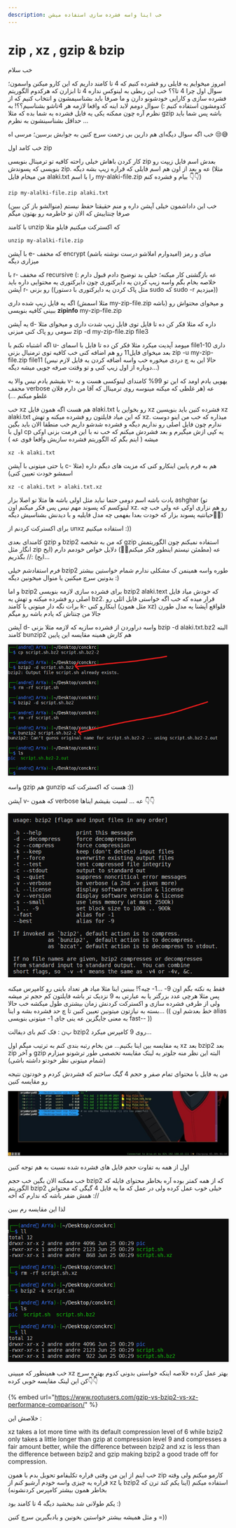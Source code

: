 ```yaml
---
description: خب اینا واسه فشرده سازی استفاده میشن
---
```


# zip , xz , gzip & bzip

خب سلام

امروز میخوایم یه فایلی رو فشرده کنیم که 4 تا کامند داریم که این کارو میکنن واسمون؛ سوال اول چرا 4 تا؟؟ خب این ربطی به لینوکس نداره 4 تا ابزارن که هرکدوم الگوریتم فشرده سازی و کارایی خودشونو دارن و ما صرفا باید بشناسیمشون و انتخاب کنیم که از کدومشون استفاده کنیم :) سوال دومم لابد اینه که واقعا لازمه هر 4تاشو بشناسیم؟؟! به نظرم آره چون ممکنه یکی یه فایل فشرده به شما بده که مثلا gzip باشه پس شما باید حداقل بشناسینشون به نظرم ...

خب اگه سوال دیگه‌ای هم دارین بی زحمت سرچ کنین به جوابش برسین؛ مرسی اه 😒😅

خب کامد اول zip

کار کردن باهاش خیلی راحته کافیه تو ترمینال بنویسی zip بعدش اسم فایل زیپت رو بنویسی که پسوندش zip. عه و بعد از اون هم اسم فایلی که قراره زیپ بشه دیگه (مثلا من میخام فایل alaki.txt را با اسم my-alaki-file.zip بیام و فشرده کنم 👇👇)

```
zip my-alalki-file.zip alaki.txt
```

خب این داداشمون خیلی آپشن داره و منم حقیقتا حفظ نیستم (منوالشو باز کن ببین) صرفا چنتاییش که الان تو خاطرمه رو بهتون میگم

با کامند unzip که اکسترکت میکنیم فایلو مثلا

```
unzip my-alalki-file.zip
```

با آپشن e- که مخفف encrypt (امیدوارم املاشو درست نوشته باشم) میای و رمز میزاری دیگه

با r- که مخفف recursive عه بازگشتی کار میکنه؛ خیلی بد توضیح دادم قبول دارم :) خلاصه بخام بگم واسه زیپ کردن یه دایرکتوری چون دایرکتوری یه محتوایی داره باید آپشن r- رو بزنی ((مثل پاک کردن یه دایرکتوری با دستور sudo که sudo -r میزدیم))

اگه یه فایل زیپ شده داری (مثلا اسمش my-zip-file.zip باشه) و میخوای محتواش رو ببینی کافیه بنویسی **zipinfo** my-zip-file.zip

یه آپشن d- داره که مثلا فکر کن ده تا فایل توی فایل زیپ شدت داری و میخوای مثلا سومی رو پاک کنی میزنی zip -d my-zip-file.zip file3

اگه اشتباه نکنم با u- میومد آپدیت میکرد مثلا فکر کن ده تا فایل با اسمای file1-10 داری بعد میخوای فایل11 رو هم اضافه کنی خب کافیه توی ترمنیال بزنی zip -u my-zip-file.zip file11 (حالا این به چ دردی میخوره خب واسه اضافه کردن یه فایل لازم نیس دوباره از اول زیپ کنی و تو وقتت صرفه جویی میشه دیگه...)

بقیشم یادم نیس والا یه v- یهویی یادم اومد که این تو 99% کامندای لینوکسی هست و به محفف verbose عه (هر غلطی که میکنه مینوسه روی ترمینال که آقا من دارم فلان غلطو میکنم ...)

خب xz هم هست اگه همون فایل alaki.txt رو بخواین با xz فشرده کنین باید بنویسین xz alaki.txt که این میاد فایلتون رو فشرده میکنه و تهش xz. میذاره که خب من اینو دوست ندارم چون فایل اصلی رو نداریم دیگه و فشرده شدشو داریم خب منطقا الان باید بگین اول با cp یه کپی ازش میگیرم و بعد فشردش میکنم که خب نه با این فرمت بزنی اوکی میشه ( اینم بگم که الگوریتم فشرده سازیش واقعا قوی عه )

```
xz -k alaki.txt
```

یا حتی میتونی با آپشن c- هم به فرم پایین اینکارو کنی که مزیت های دیگم داره (مثلا اسمشو خودت تعیین کنی)

```
xz -c alaki.txt > alaki.txt.xz 
```

یادت باشه اسم دومی حتما نباید مثل اولی باشه ها مثلا تو اصلا بزار ashghar (تو لینوکسم که پسوند مهم نیس پس فکر میکنم اون xz. رو هم نزاری اوکی عه ولی خب چه حیانتیه پسوند بزار که خودت بعدا بفهمی چه مدل فایلیه و با دیدنش بشناسیش دیگه😬😬)

برای اکسترکت کردنم از unxz استفاده میکنیم :))

کامندای بعدی gzip و bzip2 که من به شخصه gzip استفاده نمیکنم چون الگوریتمش انگار مثل zip عه (مطمئن نیستم اینطور فکر میکنم🤷‍♂️) دلایل خواص خودمم دارم (ایح ایح) :// بگذریم...

فرم استفادشم خیلی bzip2 طوره واسه همینمن ک مشکلی ندارم شمام خواستین بیشتر بدونین سرچ میکنین یا منوال میخونین دیگه :)

و اما bzip2 برای فشرده سازی لازمه بنویسی bzip2 alaki.text که خودش میاد فایل اصلی رو فشرده میکنه و تهش یه bz2. قرار میده که خب اگه خواستی فایل اثلی رو برات نگه دار میتونی با کامند k- اینکارو کنی (مثل همون xz) فلواقع آپشنا یه مدل طورن جالا من چنتاش که یادم باشه رو میگم

آپشن d- واسه دراوردن از فشرده سازیه که لازمه مثلا بزنی bzip -d alaki.txt.bz2 البته کامند bunzip2 هم کارش همینه مقایسه این پایین

![((= فقط واسه دومی من چون پسوند فایلو تهش یه دش 2 اضافه کرده بودم خودش اومد واسش اسم دیگه گذاشت](<.gitbook/assets/image (1) (1).png>)

واسه gzip هم gunzip هست که اکسترکت کنه :))

آپشن v- که همون verbose عه ... لسیت بقیشم ایناها 👇👇

![](<.gitbook/assets/image (1).png>)

فقط یه نکته بگم اون 9- ...1- چیه؟! ببینین اینا مثلا میاد هر تعداد بایتی رو کامپرس میکنه پس مثلا هرچی عدد بزرگتر یا به عبارتی به 9 نزدیک تر باشه فایلتون کم حجم تر میشه ولی از طرفی فشرده سازی و اکسترکت کردنش زمان بیشتری طول میکشه خب حالا بسته به نیازتون میتونین تعیین کنین تا چ حد فشرده بشه و اینا... (( خط بعدشم اون alias به معنی جایگزین عه ینی جای 1- میتونی بنویسی fast-- ))

پ‌ن : فک کنم بای دیفالت bzip2 روی 9 کامپرس میکرد...

یه مقایسه بین اینا بکنیم... من بخام رتبه بندی کنم به ترتیب میگم اول xz بعد bzip2 بعد zip و آخر gzip البته این نظر منه جلوتر یه لینک مقایسه تخصصی طور ترشونو میزارم (شمام میتونی نظر خودتو داشته باشی)

من یه فایل با محتوای تمام صفر و حجم 4 گیگ ساختم که فشردش کردم و خودتون نتیجه رو مقایسه کنین

![](<.gitbook/assets/whatsapp-image-2021-07-02-at-03.48.38 (1).jpeg>)

اول از همه به تفاوت حجم فایل های فشرده شده نسبت به هم توجه کنین

خب ممکنه الان بگین خب حجم bzip2 که از همه کمتر بوده آره بخاطر محتوای فایله که الگوریتم bzip2 خیلی خوب عمل کرده ولی در عمل که ما یه فایل 4 گیگی که محتواش همش ضفر باشه که ندارم که آخه ://

لذا این مقایسه رم ببین

![](.gitbook/assets/34.png)

خب همینطور که میبینی xz بهتر عمل کرده خلاصه اینکه خواستی بدونی کدوم بهتره سرچ کن این لینک مقایسه خوبی کرده👇👇

{% embed url="https://www.rootusers.com/gzip-vs-bzip2-vs-xz-performance-comparison/" %}

خلاصش این :

xz takes a lot more time with its default compression level of 6 while bzip2 only takes a little longer than gzip at compression level 9 and compresses a fair amount better, while the difference between bzip2 and xz is less than the difference between bzip2 and gzip making bzip2 a good trade off for compression.

خب اینم از این من وقتی قراره تکلیفامو تحویل بدم با همون zip کارمو میکنم ولی وقته قراره یه چیزی واسه خودم آرشیو کنم از xz یا bzip2 استفاده میکنم (اینا یکم کند ترن که بخاطر همون بیشتر کامپرس کردنشونه)

یکم طولانی شد ببخشید دیگه 4 تا کامند بود :)

و مثل همیشه بیشتر خواستین بخونین و یادبگیرین سرچ کنین =))
